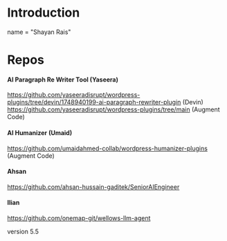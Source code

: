 # Introduction

name = "Shayan Rais"

# Repos

#### AI Paragraph Re Writer Tool (Yaseera)
https://github.com/yaseeradisrupt/wordpress-plugins/tree/devin/1748940199-ai-paragraph-rewriter-plugin (Devin)
https://github.com/yaseeradisrupt/wordpress-plugins/tree/main (Augment Code)

#### AI Humanizer (Umaid)
https://github.com/umaidahmed-collab/wordpress-humanizer-plugins (Augment Code)

#### Ahsan
https://github.com/ahsan-hussain-gaditek/SeniorAIEngineer

#### Ilian
https://github.com/onemap-git/wellows-llm-agent

version 5.5
